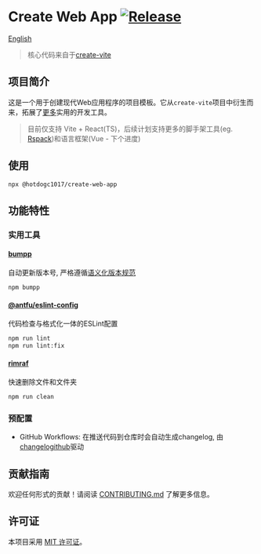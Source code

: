 # Create Web App [![Release](https://github.com/hotdogc1017/create-web-app/actions/workflows/release.yml/badge.svg)](https://github.com/hotdogc1017/create-web-app/actions/workflows/release.yml)

[English](README-EN.md)

> 核心代码来自于[create-vite](https://github.com/vitejs/vite/tree/main/packages/create-vite)

## 项目简介
这是一个用于创建现代Web应用程序的项目模板。它从`create-vite`项目中衍生而来，拓展了[更多](#功能特性)实用的开发工具。

> 目前仅支持 Vite + React(TS)，后续计划支持更多的脚手架工具(eg. [Rspack](https://github.com/web-infra-dev/rspack))和语言框架(Vue - 下个进度)

## 使用

```bash
npx @hotdogc1017/create-web-app
```

## 功能特性

### 实用工具
#### [bumpp](https://github.com/antfu/bumpp)
自动更新版本号, 严格遵循[语义化版本规范](https://semver.org/)
```bash
npm bumpp
```

#### [@antfu/eslint-config](https://github.com/antfu/eslint-config)
代码检查与格式化一体的ESLint配置
```bash
npm run lint
npm run lint:fix
```

#### [rimraf](https://github.com/isaacs/rimraf#readme)
快速删除文件和文件夹
```bash
npm run clean
```

### 预配置
 - GitHub Workflows: 在推送代码到仓库时会自动生成changelog, 由[changelogithub](https://github.com/antfu/changelogithub)驱动

## 贡献指南
欢迎任何形式的贡献！请阅读 [CONTRIBUTING.md](CONTRIBUTING.md) 了解更多信息。

## 许可证
本项目采用 [MIT 许可证](LICENSE)。
